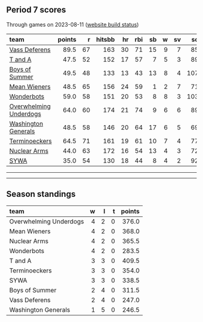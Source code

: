 

## Period 7 scores

Through games on 2023-08-11 ([website build status](https://github.com/brian-bot/pl-site/actions))


|team                   | points|  r| hitsbb| hr| rbi| sb|  w| sv|  so|   era|  whip|
|:----------------------|------:|--:|------:|--:|---:|--:|--:|--:|---:|-----:|-----:|
|[Vass Deferens](./vassdeferens)|   89.5| 67|    163| 30|  71| 15|  9|  7|  85| 2.903| 1.075|
|[T and A](./tanda)     |   47.5| 52|    152| 17|  57|  7|  5|  3|  89| 3.435| 1.240|
|[Boys of Summer](./boysofsummer)|   49.5| 48|    133| 13|  43| 13|  8|  4| 107| 4.068| 1.305|
|[Mean Wieners](./meanwieners)|   48.5| 65|    156| 24|  59|  1|  2|  7|  71| 5.400| 1.385|
|[Wonderbots](./wonderbots)|   59.0| 58|    151| 20|  53|  8|  8|  3| 103| 3.553| 1.086|
|[Overwhelming Underdogs](./overwhelmingunderdogs)|   64.0| 60|    174| 21|  74|  9|  6|  6|  89| 4.745| 1.456|
|[Washington Generals](./washingtongenerals)|   48.5| 58|    146| 20|  64| 17|  6|  5|  69| 6.171| 1.443|
|[Terminoeckers](./terminoeckers)|   64.5| 71|    161| 19|  61| 10|  7|  4|  77| 3.765| 1.327|
|[Nuclear Arms](./nucleararms)|   44.0| 63|    172| 16|  54| 13|  4|  3|  72| 5.092| 1.421|
|[SYWA](./sywa)         |   35.0| 54|    130| 18|  44|  8|  4|  2|  92| 4.742| 1.344|

* * *
* * *

## Season standings


|team                   |  w|  l|  t| points|
|:----------------------|--:|--:|--:|------:|
|Overwhelming Underdogs |  4|  2|  0|  376.0|
|Mean Wieners           |  4|  2|  0|  368.0|
|Nuclear Arms           |  4|  2|  0|  365.5|
|Wonderbots             |  4|  2|  0|  283.5|
|T and A                |  3|  3|  0|  409.5|
|Terminoeckers          |  3|  3|  0|  354.0|
|SYWA                   |  3|  3|  0|  338.5|
|Boys of Summer         |  2|  4|  0|  311.5|
|Vass Deferens          |  2|  4|  0|  247.0|
|Washington Generals    |  1|  5|  0|  246.5|


